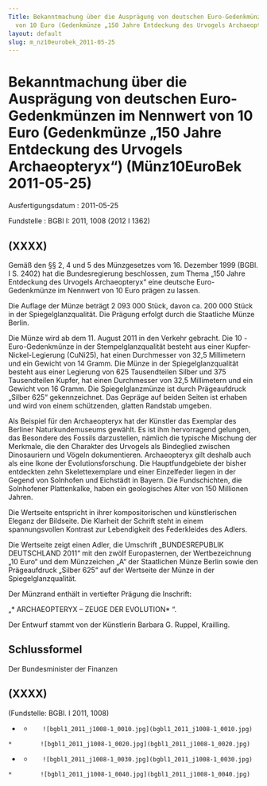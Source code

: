 ```yaml
---
Title: Bekanntmachung über die Ausprägung von deutschen Euro-Gedenkmünzen im Nennwert
  von 10 Euro (Gedenkmünze „150 Jahre Entdeckung des Urvogels Archaeopteryx“)
layout: default
slug: m_nz10eurobek_2011-05-25
---
```


# Bekanntmachung über die Ausprägung von deutschen Euro-Gedenkmünzen im Nennwert von 10 Euro (Gedenkmünze „150 Jahre Entdeckung des Urvogels Archaeopteryx“) (Münz10EuroBek 2011-05-25)

Ausfertigungsdatum
:   2011-05-25

Fundstelle
:   BGBl I: 2011, 1008 (2012 I 1362)


## (XXXX)

Gemäß den §§ 2, 4 und 5 des Münzgesetzes vom 16. Dezember 1999 (BGBl.
I S. 2402) hat die Bundesregierung beschlossen, zum Thema „150 Jahre
Entdeckung des Urvogels Archaeopteryx“ eine deutsche Euro-Gedenkmünze
im Nennwert von 10 Euro prägen zu lassen.

Die Auflage der Münze beträgt 2 093 000 Stück, davon ca. 200 000 Stück
in der Spiegelglanzqualität. Die Prägung erfolgt durch die Staatliche
Münze Berlin.

Die Münze wird ab dem 11. August 2011 in den Verkehr gebracht. Die 10
-Euro-Gedenkmünze in der Stempelglanzqualität besteht aus einer
Kupfer-Nickel-Legierung (CuNi25), hat einen Durchmesser von 32,5
Millimetern und ein Gewicht von 14 Gramm. Die Münze in der
Spiegelglanzqualität besteht aus einer Legierung von 625 Tausendteilen
Silber und 375 Tausendteilen Kupfer, hat einen Durchmesser von 32,5
Millimetern und ein Gewicht von 16 Gramm. Die Spiegelglanzmünze ist
durch Prägeaufdruck „Silber 625“ gekennzeichnet. Das Gepräge auf
beiden Seiten ist erhaben und wird von einem schützenden, glatten
Randstab umgeben.

Als Beispiel für den Archaeopteryx hat der Künstler das Exemplar des
Berliner Naturkundemuseums gewählt. Es ist ihm hervorragend gelungen,
das Besondere des Fossils darzustellen, nämlich die typische Mischung
der Merkmale, die den Charakter des Urvogels als Bindeglied zwischen
Dinosauriern und Vögeln dokumentieren. Archaeopteryx gilt deshalb auch
als eine Ikone der Evolutionsforschung. Die Hauptfundgebiete der
bisher entdeckten zehn Skelettexemplare und einer Einzelfeder liegen
in der Gegend von Solnhofen und Eichstädt in Bayern. Die
Fundschichten, die Solnhofener Plattenkalke, haben ein geologisches
Alter von 150 Millionen Jahren.

Die Wertseite entspricht in ihrer kompositorischen und künstlerischen
Eleganz der Bildseite. Die Klarheit der Schrift steht in einem
spannungsvollen Kontrast zur Lebendigkeit des Federkleides des Adlers.

Die Wertseite zeigt einen Adler, die Umschrift „BUNDESREPUBLIK
DEUTSCHLAND 2011“ mit den zwölf Europasternen, der Wertbezeichnung
„10 Euro“              und dem Münzzeichen „A“ der Staatlichen Münze
Berlin sowie den Prägeaufdruck „Silber 625“ auf der Wertseite der
Münze in der Spiegelglanzqualität.

Der Münzrand enthält in vertiefter Prägung die Inschrift:

„*              ARCHAEOPTERYX – ZEUGE DER EVOLUTION*             “.

Der Entwurf stammt von der Künstlerin Barbara G. Ruppel, Krailling.


## Schlussformel

Der Bundesminister der Finanzen


## (XXXX)

(Fundstelle: BGBl. I 2011, 1008)


*    *        ![bgbl1_2011_j1008-1_0010.jpg](bgbl1_2011_j1008-1_0010.jpg)
    *        ![bgbl1_2011_j1008-1_0020.jpg](bgbl1_2011_j1008-1_0020.jpg)

*    *        ![bgbl1_2011_j1008-1_0030.jpg](bgbl1_2011_j1008-1_0030.jpg)
    *        ![bgbl1_2011_j1008-1_0040.jpg](bgbl1_2011_j1008-1_0040.jpg)


